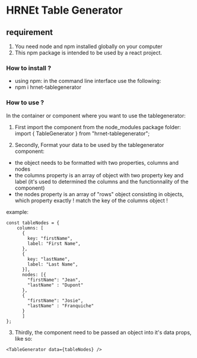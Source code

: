 # HRNEt Table Generator

## requirement
1. You need node and npm installed globally on your computer
2. This npm package is intended to be used by a react project.

### How to install ?

- using npm: in the command line interface use the following:
- npm i hrnet-tablegenerator

### How to use ?
In the container or component where you want to use the tablegenerator:

1. First import the component from the node_modules package folder:
import { TableGenerator } from "hrnet-tablegenerator";

2. Secondly, Format your data to be used by the tablegenerator component:
- the object needs to be formatted with two properties, columns and nodes
- the columns property is an array of object with two property key and label (it's used to determined the columns and the functionnality of the component)
- the nodes property is an array of "rows" object consisting in objects, which property exactly ! match the key of the columns object !

example: 
```
const tableNodes = {
    columns: [
      {
        key: "firstName",
        label: "First Name",
      },
      {
        key: "lastName",
        label: "Last Name",
      }],
	  nodes: [{
		"firstName": "Jean",
		"lastName" : "Dupont"
	  },
	  {
		"firstName": "Josie",
		"lastName" : "Franquiche"
	  }
	  ]
};
```

3. Thirdly, the component need to be passed an object into it's data props, like so:
```
<TableGenerator data={tableNodes} />
```
